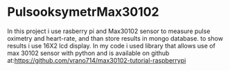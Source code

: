 # PulsooksymetrMax30102
In this project i use rasberry pi and Max30102 sensor to measure pulse oximetry and heart-rate, and than store results in mongo database. to show results i use 16X2 lcd display. In my code i used library that allows use of max 30102 sensor with python and is available on github at:https://github.com/vrano714/max30102-tutorial-raspberrypi
